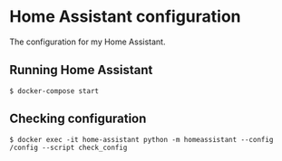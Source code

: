 # Home Assistant configuration

The configuration for my Home Assistant.


## Running Home Assistant

```shell
$ docker-compose start
```


## Checking configuration

```shell
$ docker exec -it home-assistant python -m homeassistant --config /config --script check_config
```
